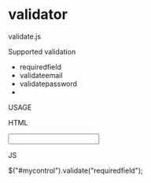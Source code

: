 # validator

validate.js


Supported validation
 - requiredfield
 - validateemail
 - validatepassword
 - 
 
USAGE

 HTML
  <div>
   <input id="mycontrol">
  </div>

JS

 $("#mycontrol").validate("requiredfield");
